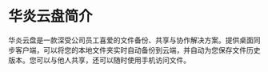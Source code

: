 # 华炎云盘简介
华炎云盘是一款深受公司员工喜爱的文件备份、共享与协作解决方案。提供桌面同步客户端，可以将您的本地文件夹实时自动备份到云端，并自动为您保存文件历史版本。您可以与他人共享，还可以随时使用手机访问文件。
